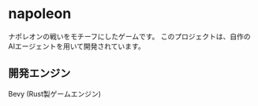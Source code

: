 # napoleon

ナポレオンの戦いをモチーフにしたゲームです。
このプロジェクトは、自作のAIエージェントを用いて開発されています。

## 開発エンジン

Bevy (Rust製ゲームエンジン)